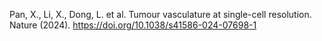 Pan, X., Li, X., Dong, L. et al. Tumour vasculature at single-cell resolution. Nature (2024). https://doi.org/10.1038/s41586-024-07698-1
